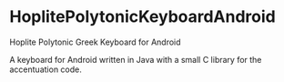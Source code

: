 # HoplitePolytonicKeyboardAndroid
Hoplite Polytonic Greek Keyboard for Android

A keyboard for Android written in Java with a small C library for the accentuation code.

